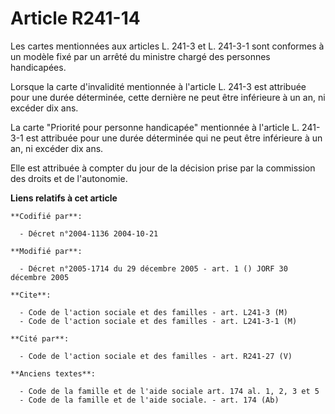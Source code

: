 # Article R241-14

Les cartes mentionnées aux articles L. 241-3 et L. 241-3-1 sont conformes à un modèle fixé par un arrêté du ministre chargé
des personnes handicapées.

Lorsque la carte d'invalidité mentionnée à l'article L. 241-3 est attribuée pour une durée déterminée, cette dernière ne peut
être inférieure à un an, ni excéder dix ans.

La carte "Priorité pour personne handicapée" mentionnée à l'article L. 241-3-1 est attribuée pour une durée déterminée qui ne
peut être inférieure à un an, ni excéder dix ans.

Elle est attribuée à compter du jour de la décision prise par la commission des droits et de l'autonomie.

**Liens relatifs à cet article**

	**Codifié par**:

	  - Décret n°2004-1136 2004-10-21

	**Modifié par**:

	  - Décret n°2005-1714 du 29 décembre 2005 - art. 1 () JORF 30 décembre 2005

	**Cite**:

	  - Code de l'action sociale et des familles - art. L241-3 (M)
	  - Code de l'action sociale et des familles - art. L241-3-1 (M)

	**Cité par**:

	  - Code de l'action sociale et des familles - art. R241-27 (V)

	**Anciens textes**:

	  - Code de la famille et de l'aide sociale art. 174 al. 1, 2, 3 et 5
	  - Code de la famille et de l'aide sociale. - art. 174 (Ab)
